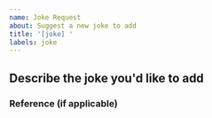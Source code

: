 ```yaml
---
name: Joke Request
about: Suggest a new joke to add
title: '[joke] '
labels: joke
---
```


## Describe the joke you'd like to add

<!-- Please provide a description of the joke you'd like to add, currently there are
two "forms" of joke presentation, one that just shows the joke. And a "reveal" joke.

Please provide which version you'd think would make the joke better -->

### Reference (if applicable)

<!-- Please provide any reference, it could be a link or even a name to credit the author. -->
